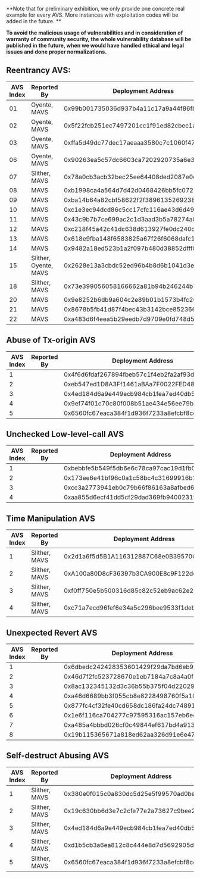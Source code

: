 **Note that for preliminary exhibition, we only provide one concrete real example for every AVS. More instances with exploitation codes will be added in the future. **

**To avoid the malicious usage of vulnerabilities and in consideration of warranty of community security, the whole vulnerability database will be published in the future, when we would have handled ethical and legal issues and done proper normalizations.**

## Reentrancy AVS:   

| AVS Index | Reported By           | Deployment Address                         | Tx Counts | Exploitation Code                                            |
| --------- | --------------------- | ------------------------------------------ | --------- | ------------------------------------------------------------ |
| 01        | Oyente, MAVS          | 0x99b001735036d937b4a11c17a9a44f86fbddf4d0 | 2         | [here](https://github.com/mavspublic/Exploit_Code/tree/master/Reentrancy/Reentrancy-AVS-01) |
| 02        | Oyente, MAVS          | 0x5f22fcb251ec7497201cc1f91ed82cbec1a67eab | 13        | [here](https://github.com/mavspublic/Exploit_Code/tree/master/Reentrancy/Reentrancy-AVS-02) |
| 03        | Oyente, MAVS          | 0xffa5d49dc77dec17aeaaa3580c7c1060f4709f0c | 8         | [here](https://github.com/mavspublic/Exploit_Code/tree/master/Reentrancy/Reentrancy-AVS-03) |
| 06        | Oyente, MAVS          | 0x90263ea5c57dc6603ca7202920735a6e31235bb9 | 77        | [here](https://github.com/mavspublic/Exploit_Code/tree/master/Reentrancy/Reentrancy-AVS-06) |
| 07        | Slither, MAVS         | 0x78a0cb3acb32bec25ee64408ded2087e0d27c230 | 0         | [here](https://github.com/mavspublic/Exploit_Code/tree/master/Reentrancy/Reentrancy-AVS-07) |
| 08        | MAVS                  | 0xb1998ca4a564d7d42d0468426bb5fc072bd16ee8 | 8         | [here](https://github.com/mavspublic/Exploit_Code/tree/master/Reentrancy/Reentrancy-AVS-08) |
| 09        | MAVS                  | 0xba14b64a82cbf58622f2f38961352692384d4f62 | 3         | [here](https://github.com/mavspublic/Exploit_Code/tree/master/Reentrancy/Reentrancy-AVS-09) |
| 10        | MAVS                  | 0xc1e3ec94dcd86c5cc17cfc116ae43d6d49439ee7 | 47        | [here](https://github.com/mavspublic/Exploit_Code/tree/master/Reentrancy/Reentrancy-AVS-10) |
| 11        | MAVS                  | 0x43c9b7b7ce699ac2c1d3aad3b5a78274a0f9c86d | 441       | [here](https://github.com/mavspublic/Exploit_Code/tree/master/Reentrancy/Reentrancy-AVS-11) |
| 12        | MAVS                  | 0xc218f45a42c41dc638d613927fe0dc240c7a4d5c | 4         | [here](https://github.com/mavspublic/Exploit_Code/tree/master/Reentrancy/Reentrancy-AVS-12) |
| 13        | MAVS                  | 0x618e9fba148f6583825a67f26f6068dafc13982c | 1         | [here](https://github.com/mavspublic/Exploit_Code/tree/master/Reentrancy/Reentrancy-AVS-13) |
| 14        | MAVS                  | 0x9482a18ed523b1a2f097b480d38852dfff83e0b9 | 5         | [here](https://github.com/mavspublic/Exploit_Code/tree/master/Reentrancy/Reentrancy-AVS-14) |
| 15        | Slither, Oyente, MAVS | 0x2628e13a3cbdc52ed96b4b8d6b1041d3ef3a409e | 7         | [here](https://github.com/mavspublic/Exploit_Code/tree/master/Reentrancy/Reentrancy-AVS-15) |
| 18        | Slither, MAVS         | 0x73e399056058166662a81b94b246244b743cdb4d | 4         | [here](https://github.com/mavspublic/Exploit_Code/tree/master/Reentrancy/Reentrancy-AVS-18) |
| 20        | MAVS                  | 0x9e8252b6db9a604c2e89b01b1573b4fc26ed0110 | 10        | [here](https://github.com/mavspublic/Exploit_Code/tree/master/Reentrancy/Reentrancy-AVS-20) |
| 21        | MAVS                  | 0x8678b5fb41d87f4bec43b3142bce852366100336 | 3109      |                                                              |
| 22        | MAVS                  | 0xa483d6f4eea5b29eedb7d9709e0fd748d50a5099 | 1         |                                                              |

## Abuse of Tx-origin AVS

| AVS Index | Reported By | Deployment Address                         | Tx Counts | Exploitation Code                                            |
| --------- | ----------- | ------------------------------------------ | --------- | ------------------------------------------------------------ |
| 1         |             | 0x4f6d6fdaf267894fbeb57c1f4eb2fa2af93dd579 | 1         | [here](https://github.com/mavspublic/Exploit_Code/tree/master/Abuse%20of%20Tx-origin/Tx-AVS-1) |
| 2         |             | 0xeb547ed1D8A3Ff1461aBAa7F0022FED4836E00A4 | 182       | [here](https://github.com/mavspublic/Exploit_Code/tree/master/Abuse%20of%20Tx-origin/Tx-AVS-2) |
| 3         |             | 0x4ed184d6a9e449ecb984cb1fea7ed40db59439fd | 2         | [here](https://github.com/mavspublic/Exploit_Code/tree/master/Abuse%20of%20Tx-origin/Tx-AVS-3) |
| 4         |             | 0x9ef74f01c70c80f008b51ae434e56ee79b6f4016 | 2         | [here](https://github.com/mavspublic/Exploit_Code/tree/master/Abuse%20of%20Tx-origin/Tx-AVS-4) |
| 5         |             | 0x6560fc67eaca384f1d936f7233a8efcbf8cda04f | 3         | [here](https://github.com/mavspublic/Exploit_Code/tree/master/Abuse%20of%20Tx-origin/Tx-AVS-5) |

## Unchecked Low-level-call AVS

| AVS Index | Reported By | Deployment Address                         | TX Counts | Exploitation Code                                            |
| --------- | ----------- | ------------------------------------------ | --------- | ------------------------------------------------------------ |
| 1         |             | 0xbebbfe5b549f5db6e6c78ca97cac19d1fb03082c | 3         | [here](https://github.com/mavspublic/Exploit_Code/tree/master/Unchecked%20Low-level-call/UncheckedLLC-AVS-1) |
| 2         |             | 0x173ee6e41bf96c0a1c58bc4c31699916b10d7ef2 | 3         | [here](https://github.com/mavspublic/Exploit_Code/tree/master/Unchecked%20Low-level-call/UncheckedLLC-AVS-2) |
| 3         |             | 0xcc3a2773941eb0c79b66f86163a8afbed621194d | 373       | [here](https://github.com/mavspublic/Exploit_Code/tree/master/Unchecked%20Low-level-call/UncheckedLLC-AVS-3) |
| 4         |             | 0xaa855d6ecf41dd5cf29dad369fb9400231979af8 | 4         | [here](https://github.com/mavspublic/Exploit_Code/tree/master/Unchecked%20Low-level-call/UncheckedLLC-AVS-4) |

## Time Manipulation AVS

| AVS Index | Reported By   | Deployment Address                         | Tx Counts | Exploitation Code                                            |
| --------- | ------------- | ------------------------------------------ | --------- | ------------------------------------------------------------ |
| 1         | Slither, MAVS | 0x2d1a6f5d5B1A116312887C68e0B39570CD5767D7 | 5         | [here](https://github.com/mavspublic/Exploit_Code/tree/master/Time%20Manipulation/TimeMani-AVS-1) |
| 2         | Slither, MAVS | 0xA100a80D8cF36397b3CA900E8c9F122de0243122 | 2         | [here](https://github.com/mavspublic/Exploit_Code/tree/master/Time%20Manipulation/TimeMani-AVS-2) |
| 3         | Slither, MAVS | 0xf0ff750e5b500316d85c82c52eb9ac62e2ed6485 | 38        | [here](https://github.com/mavspublic/Exploit_Code/tree/master/Time%20Manipulation/TimeMani-AVS-3) |
| 4         | Slither, MAVS | 0xc71a7ecd96fef6e34a5c296bee9533f1deb0e3c1 | 731       | [here](https://github.com/mavspublic/Exploit_Code/tree/master/Time%20Manipulation/TimeMani-AVS-4) |

## Unexpected Revert AVS

| AVS Index | Reported By | Deployment Address                         | Tx Counts | Exploitation Code                                            |
| --------- | ----------- | ------------------------------------------ | --------- | ------------------------------------------------------------ |
| 1         |             | 0x6dbedc242428353601429f29da7bd6eb9c141f1f | 555       | [here](https://github.com/mavspublic/Exploit_Code/tree/master/Unexpected%20Revert/UnexpectedRevert-AVS-1) |
| 2         |             | 0x46d7f2fc523728670e1eb7184a7c8a4a0f0a4cfa | 6         | [here](https://github.com/mavspublic/Exploit_Code/tree/master/Unexpected%20Revert/UnexpectedRevert-AVS-2) |
| 3         |             | 0x8ac132345132d3c36b55b375f04d22029e71547e | 37        | [here](https://github.com/mavspublic/Exploit_Code/tree/master/Unexpected%20Revert/UnexpectedRevert-AVS-3) |
| 4         |             | 0xa46d6689bb3f055cb8e8228498760f5a10cbbce7 | 9         | [here](https://github.com/mavspublic/Exploit_Code/tree/master/Unexpected%20Revert/UnexpectedRevert-AVS-4) |
| 5         |             | 0x877fc4cf32fe40cd658dc186fa24dc74891f6ad9 | 140       | [here](https://github.com/mavspublic/Exploit_Code/tree/master/Unexpected%20Revert/UnexpectedRevert-AVS-5) |
| 6         |             | 0x1e6f116ca704277c97595316ac157eb6ed30290e | 50        | [here](https://github.com/mavspublic/Exploit_Code/tree/master/Unexpected%20Revert/UnexpectedRevert-AVS-6) |
| 7         |             | 0xa485a4bbbd026cf0c49844ef617bd4a913b2bc89 | 1         | [here](https://github.com/mavspublic/Exploit_Code/tree/master/Unexpected%20Revert/UnexpectedRevert-AVS-7) |
| 8         |             | 0x19b115365671a818ed62aa326d91e6e4713f8900 | 27        | [here](https://github.com/mavspublic/Exploit_Code/tree/master/Unexpected%20Revert/UnexpectedRevert-AVS-8) |

## Self-destruct Abusing AVS

| AVS Index | Reported By   | Deployment Address                         | Tx Counts | Exploitation Code                                            |
| --------- | ------------- | ------------------------------------------ | --------- | ------------------------------------------------------------ |
| 1         | Slither, MAVS | 0x380e0f015c0a830dc5d25e5f99570ad0be275350 | 8         | [Here](https://github.com/mavspublic/Exploit_Code/tree/master/Self-destruct%20Abusing/SelfDestruct-AVS-1) |
| 2         | Slither, MAVS | 0x19c630bb6d3e7c2cfe77e2a73627c9bee2db8ac5 | 2         | [here](https://github.com/mavspublic/Exploit_Code/tree/master/Self-destruct%20Abusing/SelfDestruct-AVS-2) |
| 3         | Slither, MAVS | 0x4ed184d6a9e449ecb984cb1fea7ed40db59439fd | 2         | [here](https://github.com/mavspublic/Exploit_Code/tree/master/Self-destruct%20Abusing/SelfDestruct-AVS-3) |
| 4         | Slither, MAVS | 0xd1b5cb3a6ea812c8c444e8d7d5692905df097c0e | 2         | [here](https://github.com/mavspublic/Exploit_Code/tree/master/Self-destruct%20Abusing/SelfDestruct-AVS-4) |
| 5         | Slither, MAVS | 0x6560fc67eaca384f1d936f7233a8efcbf8cda04f | 3         | [here](https://github.com/mavspublic/Exploit_Code/tree/master/Self-destruct%20Abusing/SelfDestruct-AVS-5) |
